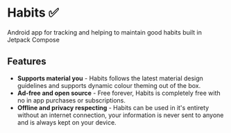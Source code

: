 # Habits ✅
Android app for tracking and helping to maintain good habits built in Jetpack Compose

## Features
- **Supports material you** - Habits follows the latest material design guidelines and supports dynamic colour theming out of the box.
- **Ad-free and open source** - Free forever, Habits is completely free with no in app purchases or subscriptions.
- **Offline and privacy respecting** - Habits can be used in it's entirety without an internet connection, your information is never sent to anyone and is always kept on your device.
